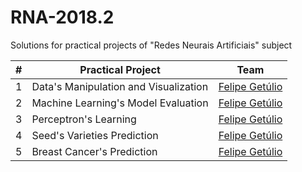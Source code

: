 # RNA-2018.2
Solutions for practical projects of "Redes Neurais Artificiais" subject

| #    | Practical Project                    | Team           |
| ---- | ------------------------------------- | -------------- |
| 1    | Data's Manipulation and Visualization | [Felipe Getúlio](https://github.com/felipegetulio) |
| 2 | Machine Learning's Model Evaluation | [Felipe Getúlio](https://github.com/felipegetulio) |
| 3 | Perceptron's Learning | [Felipe Getúlio](https://github.com/felipegetulio) |
| 4 | Seed's Varieties Prediction | [Felipe Getúlio](https://github.com/felipegetulio) |
| 5 | Breast Cancer's Prediction | [Felipe Getúlio](https://github.com/felipegetulio) |


